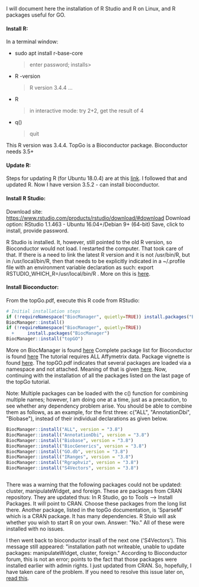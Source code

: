 I will document here the installation of R Studio and R on Linux, and R packages useful for GO. 

#### Install R:
In a terminal window: 
* sudo apt install r-base-core
  > enter password; installs>
* R -version
  > R version 3.4.4 ...
* R
  > in interactive mode: try 2+2, get the result of 4
* q() 
  > quit

This R version was 3.4.4. TopGo is a Bioconductor package. Bioconductor needs 3.5+

#### Update R:
Steps for updating R (for Ubuntu 18.0.4) are at this [link](https://www.digitalocean.com/community/tutorials/how-to-install-r-on-ubuntu-18-04). I followed that and updated R. Now I have version 3.5.2 - can install bioconductor.

#### Install R Studio:
Download site: https://www.rstudio.com/products/rstudio/download/#download
Download option: RStudio 1.1.463 - Ubuntu 16.04+/Debian 9+ (64-bit)
Save, click to install, provide password. 

R Studio is installed. It, however, still pointed to the old R version, so Bioconductor would not load. I restarted the computer. That took care of that. If there is a need to link the latest R version and it is not /usr/bin/R, but in /usr/local/bin/R, then that needs to be explicitly indicated in a ~/.profile file with an environment variable declaration as such: export RSTUDIO_WHICH_R=/usr/local/bin/R . More on this is [here](https://support.rstudio.com/hc/en-us/articles/200486138-Changing-R-versions-for-RStudio-desktop).

#### Install Bioconductor: 
From the topGo.pdf, execute this R code from RStudio:

```R
# Initial installation steps
if (!requireNamespace("BiocManager", quietly=TRUE)) install.packages("BiocManager")
BiocManager::install()
if (!requireNamespace("BiocManager", quietly=TRUE))
  +     install.packages("BiocManager")
BiocManager::install("topGO")
```

More on BiocManager is found [here](https://cran.r-project.org/web/packages/BiocManager/vignettes/BiocManager.html)
Complete package list for Bioconductor is found [here](https://bioconductor.org/packages/release/bioc/)
The tutorial requires ALL Affymetrix data. Package vignette is found [here](https://bioconductor.org/packages/release/data/experiment/html/ALL.html). The topGO.pdf indicates that several packages are loaded via a namespace and not attached. Meaning of that is given [here](https://stackoverflow.com/questions/14988722/in-r-what-does-loaded-via-a-namespace-and-not-attached-mean). 
Now, continuing with the installation of all the packages listed on the last page of the topGo tutorial. 

Note: Multiple packages can be loaded with the c() function for combining multiple names; however, I am doing one at a time, just as a precaution, to see whether any dependency problem arise. You should be able to combine them as follows, as an example, for the first three: c("ALL", "AnnotationDbi", "Biobase"), instead of their individual declarations as given below.

```R
BiocManager::install("ALL", version = "3.8")
BiocManager::install("AnnotationDbi", version = "3.8")
BiocManager::install("Biobase", version = "3.8")
BiocManager::install("BiocGenerics", version = "3.8")
BiocManager::install("GO.db", version = "3.8")
BiocManager::install("IRanges", version = "3.8")
BiocManager::install("Rgraphviz", version = "3.8")
BiocManager::install("S4Vectors", version = "3.8")



```
There was a warning that the following packages could not be updated: cluster, manipulateWidget, and foreign. These are packages from CRAN repository. They are updated thus: In R Studio, go to Tools --> Install Packages. It will point to CRAN. Choose these packages from the long list there. Another package, listed in the topGo documentation, is 'SparseM' which is a CRAN package. It has many dependencies. R Stuio will ask whether you wish to start R on your own. Answer: "No." All of these were installed with no issues.  

I then went back to bioconductor insall of the next one ('S4Vectors'). This message still appeared: "installation path not writeable, unable to update packages: manipulateWidget, cluster, foreign." According to Bioconductor forum, this is not an error; points to the fact that those packages were installed earlier with admin rights. I just updated from CRAN. So, hopefully, I have taken care of the problem. If you need to resolve this issue later on, [read this]( https://stackoverflow.com/questions/41839214/installation-path-not-writable-r-unable-to-update-packages). 

